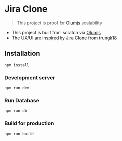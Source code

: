 # Jira Clone
> This project is proof for [Olumjs](https://olumjs.github.io) scalability
* This project is built from scratch via [Olumjs](https://olumjs.github.io)
* The UX/UI are inspired by [Jira Clone](https://github.com/trungk18) from [trungk18](https://github.com/trungk18)

## Installation
```
npm install
```

### Development server
```
npm run dev
```
### Run Database
```
npm run db
```

### Build for production
```
npm run build
```